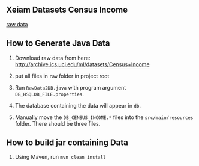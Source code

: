 ## Xeiam Datasets Census Income

[raw data](http://archive.ics.uci.edu/ml/datasets/Census+Income) 

## How to Generate Java Data

1. Download raw data from here: <http://archive.ics.uci.edu/ml/datasets/Census+Income>

1. put all files in `raw` folder in project root

1. Run `RawData2DB.java` with program argument `DB_HSQLDB_FILE.properties`. 

1. The database containing the data will appear in `db`.

1. Manually move the `DB_CENSUS_INCOME.*` files into the `src/main/resources` folder. There should be three files. 

## How to build jar containing Data

1. Using Maven, run `mvn clean install`
